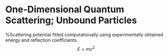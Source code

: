 # One-Dimensional Quantum Scattering; Unbound Particles
%Scattering potential fitted computationally using experimentally obtained energy and reflection coefficients.
$$E=mc^2$$
